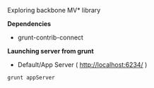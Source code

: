 Exploring backbone MV* library

**Dependencies**
* grunt-contrib-connect

**Launching server from grunt**
* Default/App Server ( [http://localhost:6234/](http://localhost:6234/) )
```bash
grunt appServer
```
